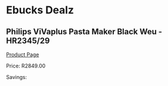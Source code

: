 
# Ebucks Dealz
## Philips ViVaplus Pasta Maker Black Weu - HR2345/29
[Product Page](https://www.ebucks.com/web/shop/productSelected.do?prodId=1186879842&catId=704983235)

Price: R2849.00

Savings: 


	